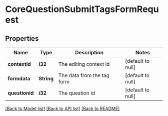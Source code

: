 # CoreQuestionSubmitTagsFormRequest

## Properties

Name | Type | Description | Notes
------------ | ------------- | ------------- | -------------
**contextid** | **i32** | The editing context id | [default to null]
**formdata** | **String** | The data from the tag form | [default to null]
**questionid** | **i32** | The question id | [default to null]

[[Back to Model list]](../README.md#documentation-for-models) [[Back to API list]](../README.md#documentation-for-api-endpoints) [[Back to README]](../README.md)


